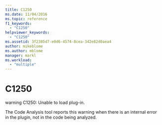 ```yaml
---
title: C1250
ms.date: 11/04/2016
ms.topic: reference
f1_keywords:
  - "C1250"
helpviewer_keywords:
  - "C1250"
ms.assetid: 3f2385d7-e0d6-4574-8cea-342e82d0aea4
author: mikeblome
ms.author: mblome
manager: markl
ms.workload:
  - "multiple"
---
```

# C1250
warning C1250: Unable to load plug-in.

 The Code Analysis tool reports this warning when there is an internal error in the plugin, not in the code being analyzed.